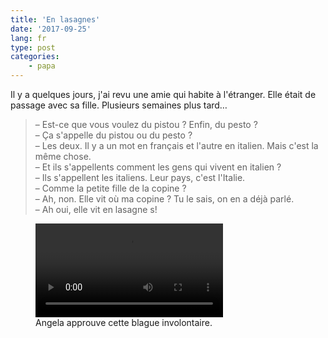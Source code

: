 ```yaml
---
title: 'En lasagnes'
date: '2017-09-25'
lang: fr
type: post
categories:
    - papa
---
```


Il y a quelques jours, j'ai revu une amie qui habite à l'étranger. Elle était de passage avec sa fille. Plusieurs semaines plus tard…

<!-- more -->

> – Est-ce que vous voulez du pistou ? Enfin, du pesto ?  
> – Ça s'appelle du pistou ou du pesto ?  
> – Les deux. Il y a un mot en français et l'autre en italien. Mais c'est la même chose.  
> – Et ils s'appellents comment les gens qui vivent en italien ?  
> – Ils s'appellent les italiens. Leur pays, c'est l'Italie.  
> – Comme la petite fille de la copine ?  
> – Ah, non. Elle vit où ma copine ? Tu le sais, on en a déjà parlé.  
> – Ah oui, elle vit en lasagne s!

<figure>
  <video autoplay="autoplay" loop="loop">
    <source src="{{ page.url }}merkel.gif.mp4" type="video/mp4" />
    <img src="{{ page.url }}merkel.gif" alt="Angela Merkel acquiesce"/>
  </video>
  <figcaption>Angela approuve cette blague involontaire.</figcaption>
</figure>